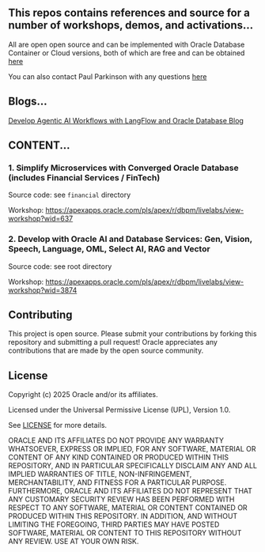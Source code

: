 ## This repos contains references and source for a number of workshops, demos, and activations...

All are open open source and can be implemented with Oracle Database Container or Cloud versions, both of which are free and can be obtained [here](https://bit.ly/langflow_oracledatabase)

You can also contact Paul Parkinson with any questions [here](https://www.linkedin.com/in/pauldparkinson/)


## Blogs...

[Develop Agentic AI Workflows with LangFlow and Oracle Database Blog](https://www.linkedin.com/pulse/develop-agentic-ai-workflows-langflow-oracle-database-paul-parkinson-axb4e)

## CONTENT...

### 1. Simplify Microservices with Converged Oracle Database (includes Financial Services / FinTech)
Source code: see `financial` directory

Workshop: https://apexapps.oracle.com/pls/apex/r/dbpm/livelabs/view-workshop?wid=637

### 2. Develop with Oracle AI and Database Services: Gen, Vision, Speech, Language, OML, Select AI, RAG and Vector
Source code: see root directory

Workshop: https://apexapps.oracle.com/pls/apex/r/dbpm/livelabs/view-workshop?wid=3874



## Contributing
This project is open source.  Please submit your contributions by forking this repository and submitting a pull request!  Oracle appreciates any contributions that are made by the open source community.

## License
Copyright (c) 2025 Oracle and/or its affiliates.

Licensed under the Universal Permissive License (UPL), Version 1.0.

See [LICENSE](LICENSE) for more details.

ORACLE AND ITS AFFILIATES DO NOT PROVIDE ANY WARRANTY WHATSOEVER, EXPRESS OR IMPLIED, FOR ANY SOFTWARE, MATERIAL OR CONTENT OF ANY KIND CONTAINED OR PRODUCED WITHIN THIS REPOSITORY, AND IN PARTICULAR SPECIFICALLY DISCLAIM ANY AND ALL IMPLIED WARRANTIES OF TITLE, NON-INFRINGEMENT, MERCHANTABILITY, AND FITNESS FOR A PARTICULAR PURPOSE.  FURTHERMORE, ORACLE AND ITS AFFILIATES DO NOT REPRESENT THAT ANY CUSTOMARY SECURITY REVIEW HAS BEEN PERFORMED WITH RESPECT TO ANY SOFTWARE, MATERIAL OR CONTENT CONTAINED OR PRODUCED WITHIN THIS REPOSITORY. IN ADDITION, AND WITHOUT LIMITING THE FOREGOING, THIRD PARTIES MAY HAVE POSTED SOFTWARE, MATERIAL OR CONTENT TO THIS REPOSITORY WITHOUT ANY REVIEW. USE AT YOUR OWN RISK. 
